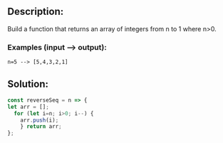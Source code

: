 ## Description:

Build a function that returns an array of integers from n to 1 where n>0.

### Examples (input --> output):
```
n=5 --> [5,4,3,2,1]
```

 ## Solution:
 
```javascript
const reverseSeq = n => {
let arr = [];
  for (let i=n; i>0; i--) {
    arr.push(i);
    } return arr;
};
```
